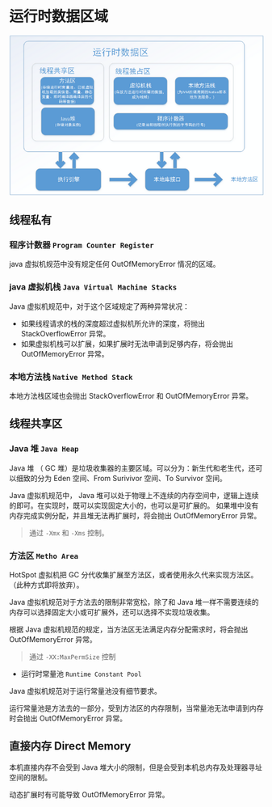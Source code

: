 # 运行时数据区域

![java 虚拟机运行时数据区](../img/jvm-runtime-data-region.png)

## 线程私有

### 程序计数器 `Program Counter Register` 

java 虚拟机规范中没有规定任何 OutOfMemoryError 情况的区域。

### java 虚拟机栈 `Java Virtual Machine Stacks`

Java 虚拟机规范中，对于这个区域规定了两种异常状况：

+ 如果线程请求的栈的深度超过虚拟机所允许的深度，将抛出 StackOverflowError 异常。
+ 如果虚拟机栈可以扩展，如果扩展时无法申请到足够内存，将会抛出 OutOfMemoryError 异常。

### 本地方法栈 `Native Method Stack`

本地方法栈区域也会抛出 StackOverflowError 和 OutOfMemoryError 异常。

## 线程共享区

### Java 堆 `Java Heap`

Java 堆 （ GC 堆）是垃圾收集器的主要区域。可以分为：新生代和老生代，还可以细致的分为 Eden 空间、From Surivivor 空间、To Survivor 空间。

Java 虚拟机规范中， Java 堆可以处于物理上不连续的内存空间中，逻辑上连续的即可。在实现时，既可以实现固定大小的，也可以是可扩展的。
如果堆中没有内存完成实例分配，并且堆无法再扩展时，将会抛出 OutOfMemoryError 异常。

> 通过 `-Xmx` 和 `-Xms` 控制。

### 方法区 `Metho Area`

HotSpot 虚拟机把 GC 分代收集扩展至方法区，或者使用永久代来实现方法区。（此种方式即将放弃）。

Java 虚拟机规范对于方法去的限制非常宽松，除了和 Java 堆一样不需要连续的内存可以选择固定大小或可扩展外，还可以选择不实现垃圾收集。

根据 Java 虚拟机规范的规定，当方法区无法满足内存分配需求时，将会抛出 OutOfMemoryError 异常。

> 通过 `-XX:MaxPermSize` 控制

+ 运行时常量池 `Runtime Constant Pool`

Java 虚拟机规范对于运行常量池没有细节要求。

运行常量池是方法去的一部分，受到方法区的内存限制，当常量池无法申请到内存时会抛出 OutOfMemoryError 异常。

## 直接内存 Direct Memory

本机直接内存不会受到 Java 堆大小的限制，但是会受到本机总内存及处理器寻址空间的限制。

动态扩展时有可能导致 OutOfMemoryError 异常。








